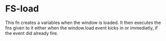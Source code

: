 # FS-load

This fn creates a variables when the window is loaded.
It then executes the fns given to it either when the window.load event kicks in or immediatly, if the event did already fire.